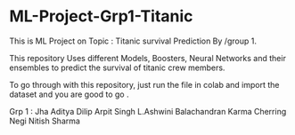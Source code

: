 # ML-Project-Grp1-Titanic

This is ML Project on Topic : Titanic survival Prediction By /group 1.

This repository Uses different Models, Boosters, Neural Networks and their ensembles to predict the survival of titanic crew members.

To go through with this repository, just run the file in colab and import the dataset and you are good to go .

Grp 1 :
    Jha Aditya Dilip
    Arpit Singh
    L.Ashwini Balachandran
    Karma Cherring Negi
    Nitish Sharma
